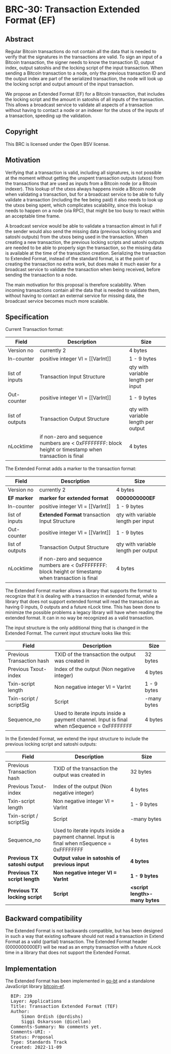 # BRC-30: Transaction Extended Format (EF)

## Abstract

Regular Bitcoin transactions do not contain all the data that is needed to verify that the signatures in the transactions are valid. To sign an input of a Bitcoin transaction, the signer needs to know the transaction ID, output index, output satoshis and the locking script of the input transaction. When sending a Bitcoin transaction to a node, only the previous transaction ID and the output index are part of the serialized transaction, the node will look up the locking script and output amount of the input transaction.

We propose an Extended Format (EF) for a Bitcoin transaction, that includes the locking script and the amount in satoshis of all inputs of the transaction. This allows a broadcast service to validate all aspects of a transaction without having to contact a node or an indexer for the utxos of the inputs of a transaction, speeding up the validation.

## Copyright

This BRC is licensed under the Open BSV license.

## Motivation

Verifying that a transaction is valid, including all signatures, is not possible at the moment without getting the unspent transaction outputs (utxos) from the transactions that are used as inputs from a Bitcoin node (or a Bitcoin indexer). This lookup of the utxos always happens inside a Bitcoin node when validating a transaction, but for a broadcast service to be able to fully validate a transaction (including the fee being paid) it also needs to look up the utxos being spent, which complicates scalability, since this lookup needs to happen on a node (via RPC), that might be too busy to react within an acceptable time frame.

A broadcast service would be able to validate a transaction almost in full if the sender would also send the missing data (previous locking scripts and satoshi outputs) from the utxos being used in the transaction. When creating a new transaction, the previous locking scripts and satoshi outputs are needed to be able to properly sign the transaction, so the missing data is available at the time of the transaction creation. Serializing the transaction to Extended Format, instead of the standard format, is at the point of creating the transaction no extra work, but does make it much easier for a broadcast service to validate the transaction when being received, before sending the transaction to a node.

The main motivation for this proposal is therefore scalability. When incoming transactions contain all the data that is needed to validate them, without having to contact an external service for missing data, the broadcast service becomes much more scalable.

## Specification

Current Transaction format:

| Field           | Description                                          | Size                                             |
|-----------------|------------------------------------------------------|--------------------------------------------------|
| Version no      | currently 2                                          | 4 bytes                                          |
| In-counter      | positive integer VI = [[VarInt]]                     | 1 - 9 bytes                                      |
| list of inputs  | Transaction Input  Structure                         | <in-counter> qty with variable length per input  |
| Out-counter     | positive integer VI = [[VarInt]]                     | 1 - 9 bytes                                      |
| list of outputs | Transaction Output Structure                         | <out-counter> qty with variable length per output |
| nLocktime       | if non-zero and sequence numbers are < 0xFFFFFFFF: block height or timestamp when transaction is final | 4 bytes                                          |

The Extended Format adds a marker to the transaction format:

| Field           | Description                                                                                            | Size                                              |
|-----------------|--------------------------------------------------------------------------------------------------------|---------------------------------------------------|
| Version no      | currently 2                                                                                            | 4 bytes                                           |
| **EF marker**   | **marker for extended format**                                                                         | **0000000000EF**                                  |
| In-counter      | positive integer VI = [[VarInt]]                                                                       | 1 - 9 bytes                                       |
| list of inputs  | **Extended Format** transaction Input Structure                                                        | <in-counter> qty with variable length per input   |
| Out-counter     | positive integer VI = [[VarInt]]                                                                       | 1 - 9 bytes                                       |
| list of outputs | Transaction Output Structure                                                                           | <out-counter> qty with variable length per output |
| nLocktime       | if non-zero and sequence numbers are < 0xFFFFFFFF: block height or timestamp when transaction is final | 4 bytes                                           |

The Extended Format marker allows a library that supports the format to recognize that it is dealing with a transaction in extended format, while a library that does not support extended format will read the transaction as having 0 inputs, 0 outputs and a future nLock time. This has been done to minimize the possible problems a legacy library will have when reading the extended format. It can in no way be recognized as a valid transaction.

The input structure is the only additional thing that is changed in the Extended Format. The current input structure looks like this:

| Field                     | Description                                                                                 | Size                          |
|---------------------------|---------------------------------------------------------------------------------------------|-------------------------------|
| Previous Transaction hash | TXID of the transaction the output was created in                                           | 32 bytes                      |
| Previous Txout-index      | Index of the output (Non negative integer)                                                  | 4 bytes                       |
| Txin-script length        | Non negative integer VI = VarInt                                                            | 1 - 9 bytes                   |
| Txin-script / scriptSig   | Script                                                                                      | <in-script length>-many bytes | 
| Sequence_no               | Used to iterate inputs inside a payment channel. Input is final when nSequence = 0xFFFFFFFF | 4 bytes                       |

In the Extended Format, we extend the input structure to include the previous locking script and satoshi outputs:

| Field                          | Description                                                                                 | Size                            |
|--------------------------------|---------------------------------------------------------------------------------------------|---------------------------------|
| Previous Transaction hash      | TXID of the transaction the output was created in                                           | 32 bytes                        |
| Previous Txout-index           | Index of the output (Non negative integer)                                                  | 4 bytes                         |
| Txin-script length             | Non negative integer VI = VarInt                                                            | 1 - 9 bytes                     |
| Txin-script / scriptSig        | Script                                                                                      | <in-script length>-many bytes   | 
| Sequence_no                    | Used to iterate inputs inside a payment channel. Input is final when nSequence = 0xFFFFFFFF | 4 bytes                         |
| **Previous TX satoshi output** | **Output value in satoshis of previous input**                                              | **4 bytes**                     |
| **Previous TX script length**  | **Non negative integer VI = VarInt**                                                        | **1 - 9 bytes**                 |
| **Previous TX locking script** | **Script**                                                                                  | **\<script length>-many bytes** | 

## Backward compatibility

The Extended Format is not backwards compatible, but has been designed in such a way that existing software should not read a transaction in Extend Format as a valid (partial) transaction. The Extended Format header (0000000000EF) will be read as an empty transaction with a future nLock time in a library that does not support the Extended Format.

## Implementation

The Extended Format has been implemented in [go-bt](https://github.com/libsv/go-bt) and a standalone JavaScript library [bitcoin-ef](https://github.com/TAAL-GmbH/bitcoin-ef).

<pre>
  BIP: 239
  Layer: Applications
  Title: Transaction Extended Format (TEF)
  Author: 
      Simon Ordish (@ordishs)
      Siggi Oskarsson (@icellan)
  Comments-Summary: No comments yet. 
  Comments-URI: - 
  Status: Proposal 
  Type: Standards Track 
  Created: 2022-11-09
</pre>